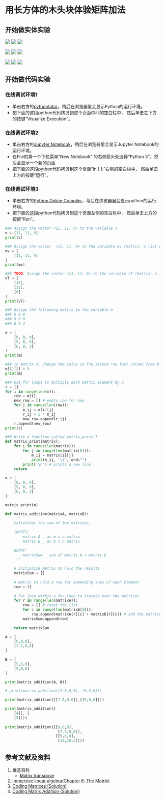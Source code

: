 ﻿# 用长方体的木头块体验矩阵加法

## 开始做实体实验

![](/images/线性代数/矩阵/用长方体的木头块体验矩阵加法/1a1.jpg)
![](/images/线性代数/矩阵/用长方体的木头块体验矩阵加法/1a2.jpg)
![](/images/线性代数/矩阵/用长方体的木头块体验矩阵加法/1a3.jpg)

![](/images/线性代数/矩阵/用长方体的木头块体验矩阵加法/2a1.jpg)
![](/images/线性代数/矩阵/用长方体的木头块体验矩阵加法/2a2.jpg)
![](/images/线性代数/矩阵/用长方体的木头块体验矩阵加法/2a3.jpg)

![](/images/线性代数/矩阵/用长方体的木头块体验矩阵加法/3a1.jpg)
![](/images/线性代数/矩阵/用长方体的木头块体验矩阵加法/3a2.jpg)
![](/images/线性代数/矩阵/用长方体的木头块体验矩阵加法/3a3.jpg)

## 开始做代码实验

### 在线调试环境1

- 单击右方的[pythontutor](https://pythontutor.com/visualize.html#mode=edit)，稍后在浏览器里会显示Python的运行环境。
- 把下面的这段python代码拷贝到这个页面中间的空白栏中， 然后单击左下方的按键“Visualize Execution”。

### 在线调试环境2

- 单击右方的[Jupyter Notebook](https://mybinder.org/v2/gh/ipython/ipython-in-depth/master?filepath=binder/Index.ipynb)，稍后在浏览器里会显示Jupyter Notebook的运行环境。
- 在File的第一个下拉菜单“New Notebook” 的右侧箭头处选择“Python 3”，然后会显示一个新的页面
- 把下面的这段python代码拷贝到这个页面“In [ ]:”右侧的空白栏中， 然后单击上方的按键“运行”。

### 在线调试环境3

- 单击右方的[Python Online Compiler](https://trinket.io/python3/a5bd54189b)，稍后在浏览器里会显示python的运行环境。
- 把下面的这段python代码拷贝到这个页面左侧的空白栏中， 然后单击上方的按键“Run”。

```python
### Assign the vector <11, 11, 0> to the variable v
v = [11, 11, 0]
print(v)

### Assign the vector  <11, 11, 0> to the variable mv (matrix: a list of lists). 
mv = [
    [11, 11, 0]
]
print(mv)

### TODO: Assign the vector <11, 11, 0> to the variable vT (matrix: a list of lists).
vT = [
    [11],
    [11],
    [0]
]
print(vT)

### Assign the following matrix to the variable m
### 0 0 0 
### 9 0 0
### 0 9 3

m = [
    [0, 0, 0],
    [9, 0, 0],
    [0, 9, 3]
]
print(m)

### In matrix m, change the value in the second row last column from 0 to 5
m[1][2] = 5
print(m)

### Use for loops to multiply each matrix element by 5
r = []
for i in range(len(m)):
    row = m[i]
    new_row = [] # empty row for now
    for j in range(len(row)):
        m_ij = m[i][j]
        r_ij = 5 * m_ij
        new_row.append(r_ij)
    r.append(new_row)
print(r)

### Write a function called matrix_print() 
def matrix_print(matrix):
    for i in range(len(matrix)):
        for j in range(len(matrix[0])):
            m_ij = matrix[i][j]
            print(m_ij, '\t', end="")
        print('\n') # prints a new line
    return

m = [
    [0, 0, 0],
    [9, 0, 0],
    [0, 9, 3]
]

matrix_print(m)
```

```python
def matrix_addition(matrixA, matrixB):
    '''
    Calculates the sum of two matrices.
    
    INPUTS:
        matrix A _ an m x n matrix
        matrix B _ an m x n matrix
    
    OUPUT:
        matrixSum _ sum of matrix A + matrix B
    '''

    # initialize matrix to hold the results
    matrixSum = []
    
    # matrix to hold a row for appending sums of each element
    row = []
    
    # For loop within a for loop to iterate over the matrices
    for r in range(len(matrixA)):
        row = [] # reset the list
        for c in range(len(matrixA[0])):
            row.append(matrixA[r][c] + matrixB[r][c]) # add the matrices
        matrixSum.append(row)
    
    return matrixSum

A = [
    [0,0,0],
    [7.5,0,0]
]

B = [
    [9,6,0],
    [9,6,0]
]

print(matrix_addition(A, B))

# print(matrix_addition([7.5,0,0], [9,6,0]))

print(matrix_addition([[7.5,0,0]],[[9,6,0]]))

print(matrix_addition([
    [4]], [
    [5]]))
    
print(matrix_addition([[0,0,0], 
                        [7.5,0,0]], 
                       [[9,6,0], 
                        [10,10,5]]))
```

## 参考文献及资料

1. 维基百科
	- [Matrix transpose](https://en.wikipedia.org/wiki/Transpose) 
2. [immersive linear algebra(Chapter 6: The Matrix)](http://immersivemath.com/ila/ch06_matrices/ch06.html)
3. [Coding Matrices (Solution)](https://classroom.udacity.com/courses/ud953/lessons/4632564251/concepts/b135d1f5-04e4-4e63-bed8-cf3b0a2849e9)
3. [Coding Matrix Addition (Solution)](https://classroom.udacity.com/courses/ud953/lessons/4632564251/concepts/873b4c43-91ff-40ba-885c-96e6bed65afd)
